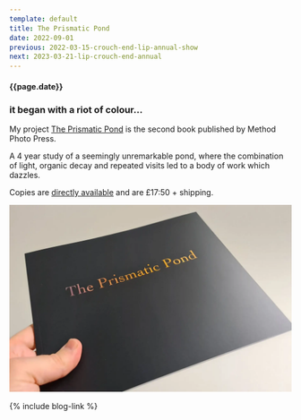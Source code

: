 ```yaml
---
template: default
title: The Prismatic Pond
date: 2022-09-01
previous: 2022-03-15-crouch-end-lip-annual-show
next: 2023-03-21-lip-crouch-end-annual
---
```


#### {{page.date}}

### it began with a riot of colour…

My project [The Prismatic Pond](../the-prismatic-pond) is the second book published by Method Photo Press.

A 4 year study of a seemingly unremarkable pond, where the combination of light, organic decay and repeated visits led to a body of work which dazzles.

Copies are [directly available](../books/the-prismatic-pond) and are £17:50 + shipping.

![{{page.title}}](../books/the-prismatic-pond-01.webp "{{page.title}}")

{% include blog-link %}